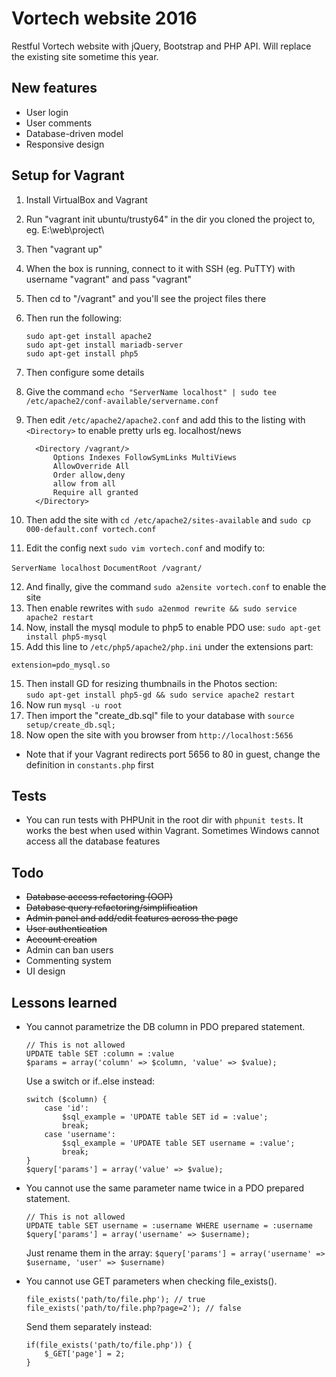 # Vortech website 2016
Restful Vortech website with jQuery, Bootstrap and PHP API. Will replace the existing site sometime this year.

## New features
* User login  
* User comments  
* Database-driven model  
* Responsive design  

## Setup for Vagrant
1. Install VirtualBox and Vagrant
2. Run "vagrant init ubuntu/trusty64" in the dir you cloned the project to, eg. E:\web\project\
3. Then "vagrant up"
4. When the box is running, connect to it with SSH (eg. PuTTY) with username "vagrant" and pass "vagrant"
5. Then cd to "/vagrant" and you'll see the project files there
6. Then run the following:

   `sudo apt-get install apache2`  
   `sudo apt-get install mariadb-server`  
   `sudo apt-get install php5`  

7. Then configure some details
8. Give the command `echo "ServerName localhost" | sudo tee /etc/apache2/conf-available/servername.conf`
9. Then edit `/etc/apache2/apache2.conf` and add this to the listing with `<Directory>` to enable pretty urls eg. localhost/news

   ```
     <Directory /vagrant/>  
         Options Indexes FollowSymLinks MultiViews  
         AllowOverride All  
         Order allow,deny  
         allow from all  
         Require all granted  
     </Directory>  
   ```

10. Then add the site with `cd /etc/apache2/sites-available` and `sudo cp 000-default.conf vortech.conf`
11. Edit the config next `sudo vim vortech.conf` and modify to:  

   `ServerName localhost`
   `DocumentRoot /vagrant/`

12. And finally, give the command `sudo a2ensite vortech.conf` to enable the site
13. Then enable rewrites with `sudo a2enmod rewrite && sudo service apache2 restart`
14. Now, install the mysql module to php5 to enable PDO use: `sudo apt-get install php5-mysql`
14. Add this line to `/etc/php5/apache2/php.ini` under the extensions part:

  `extension=pdo_mysql.so`

15. Then install GD for resizing thumbnails in the Photos section:  
    `sudo apt-get install php5-gd && sudo service apache2 restart`
16. Now run `mysql -u root`
17. Then import the "create_db.sql" file to your database with `source setup/create_db.sql;`
18. Now open the site with you browser from `http://localhost:5656`
 * Note that if your Vagrant redirects port 5656 to 80 in guest, change the definition in `constants.php` first

## Tests
* You can run tests with PHPUnit in the root dir with `phpunit tests`. It works the best when used within Vagrant. Sometimes Windows cannot access all the database features

## Todo
* ~~Database access refactoring (OOP)~~  
* ~~Database query refactoring/simplification~~  
* ~~Admin panel and add/edit features across the page~~  
* ~~User authentication~~  
* ~~Account creation~~  
* Admin can ban users
* Commenting system  
* UI design

## Lessons learned
* You cannot parametrize the DB column in PDO prepared statement.  

  ```
  // This is not allowed  
  UPDATE table SET :column = :value  
  $params = array('column' => $column, 'value' => $value);  
  ```

  Use a switch or if..else instead:  

  ```
  switch ($column) {  
      case 'id':  
          $sql_example = 'UPDATE table SET id = :value';  
          break;  
      case 'username':  
          $sql_example = 'UPDATE table SET username = :value';  
          break;
  }  
  $query['params'] = array('value' => $value);
  ```

* You cannot use the same parameter name twice in a PDO prepared statement.

  ```
  // This is not allowed  
  UPDATE table SET username = :username WHERE username = :username
  $query['params'] = array('username' => $username);  
  ```

  Just rename them in the array:
    `$query['params'] = array('username' => $username, 'user' => $username)`
* You cannot use GET parameters when checking file_exists().

  ```
  file_exists('path/to/file.php'); // true
  file_exists('path/to/file.php?page=2'); // false
  ```

  Send them separately instead:  

  ```
  if(file_exists('path/to/file.php')) {
      $_GET['page'] = 2;
  }
  ```
